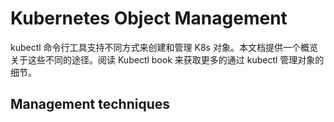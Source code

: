 # Kubernetes Object Management
kubectl 命令行工具支持不同方式来创建和管理 K8s 对象。本文档提供一个概览关于这些不同的途径。阅读 Kubectl book 来获取更多的通过 kubectl 管理对象的细节。

## Management techniques

